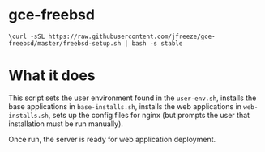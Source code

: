 # gce-freebsd

    \curl -sSL https://raw.githubusercontent.com/jfreeze/gce-freebsd/master/freebsd-setup.sh | bash -s stable

# What it does

This script sets the user environment found in the <code>user-env.sh</code>, 
installs the base applications in <code>base-installs.sh</code>, 
installs the web applications in <code>web-installs.sh</code>,
sets up the config files for nginx (but prompts the user that installation must be run manually).

Once run, the server is ready for web application deployment.
